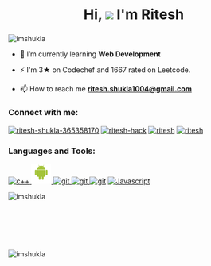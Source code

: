 <h1 align="center">Hi, <img src = 'https://github.com/TheDudeThatCode/TheDudeThatCode/blob/master/Assets/Hi.gif?raw=true' height='30' widht='30'/> I'm Ritesh</h1>
<h3 align="center"></h3>

<p align="left"> <img src="https://komarev.com/ghpvc/?username=imshukla10&label=Profile%20views&color=0e75b6&style=flat" alt="imshukla" /> </p>

- 🌱 I’m currently learning **Web Development**

- ⚡ I'm 3★ on Codechef and 1667 rated on Leetcode.

- 📫 How to reach me **ritesh.shukla1004@gmail.com**

<h3 align="left">Connect with me:</h3>
<p align="left">
<a href="https://www.linkedin.com/in/imshukla" target="blank"><img align="center" src="https://raw.githubusercontent.com/rahuldkjain/github-profile-readme-generator/master/src/images/icons/Social/linked-in-alt.svg" alt="ritesh-shukla-365358170" height="30" width="40" /></a>
<a href="https://www.hackerrank.com/_imshukla" target="blank"><img align="center" src="https://raw.githubusercontent.com/rahuldkjain/github-profile-readme-generator/master/src/images/icons/Social/hackerrank.svg" alt="ritesh-hack" height="30" width="40" /></a>
<a href="https://www.codechef.com/users/imshukla" target="blank"><img align="center" src="https://img.shields.io/badge/CodeChef-%23964B00.svg?style=for-the-badge&logo=CodeChef&logoColor=white" alt="ritesh" height="30" width="100" /></a>
<a href="https://leetcode.com/_imshukla/" target="blank"><img align="center" src="https://img.shields.io/badge/LeetCode-000000?style=for-the-badge&logo=LeetCode&logoColor=#d16c06" alt="ritesh" height="30" width="100" /></a>
</p>

<h3 align="left">Languages and Tools:</h3>

<p align="left"> 
<a href="https://www.geeksforgeeks.org/c-plus-plus/" target="_blank"> <img src="https://img.shields.io/badge/c++-%2300599C.svg?style=for-the-badge&logo=c%2B%2B&logoColor=white)" alt="c++" width="60" height="40"/> </a> 
<a href="https://developer.android.com" target="_blank"> <img src="https://raw.githubusercontent.com/devicons/devicon/master/icons/android/android-original-wordmark.svg" alt="android" width="40" height="40"/> </a>
<a href="https://git-scm.com/" target="_blank"> <img src="https://img.shields.io/badge/git-%23F05033.svg?style=for-the-badge&logo=git&logoColor=white" alt="git" width="60" height="40"/>
<a href="https://kotlinlang.org/" target="_blank"> <img src="https://img.shields.io/badge/kotlin-%230095D5.svg?style=for-the-badge&logo=kotlin&logoColor=white" alt="git" width="80" height="40"/>
<a href="https://kotlinlang.org/" target="_blank"> <img src="https://img.shields.io/badge/java-%23ED8B00.svg?style=for-the-badge&logo=java&logoColor=white" alt="git" width="80" height="40"/></a>
<a href="#"><img src="https://camo.githubusercontent.com/6b457452bb92078e3c886e97fdede78beb3d05d931cfd516942e91b26c6c283c/68747470733a2f2f63646e2e7261776769742e636f6d2f7a656b652f6a6176617363726970742d79656c6c6f772f6d61737465722f6c6f676f2e737667" height="40" width="60" alt="Javascript"></a>
</p>
  
  
<p><img align="left" src="https://github-readme-stats.vercel.app/api/top-langs/?username=imshukla10&langs_count=8&show_icons=true&theme=radical" alt="imshukla" /></p>
<br>
  <br>
  <br>
  <br>
  <br>
  <br>  

<p>&nbsp;<img align="left" src="https://github-readme-stats.vercel.app/api?username=imshukla10&show_icons=true&theme=radical" alt="imshukla" /></p>

